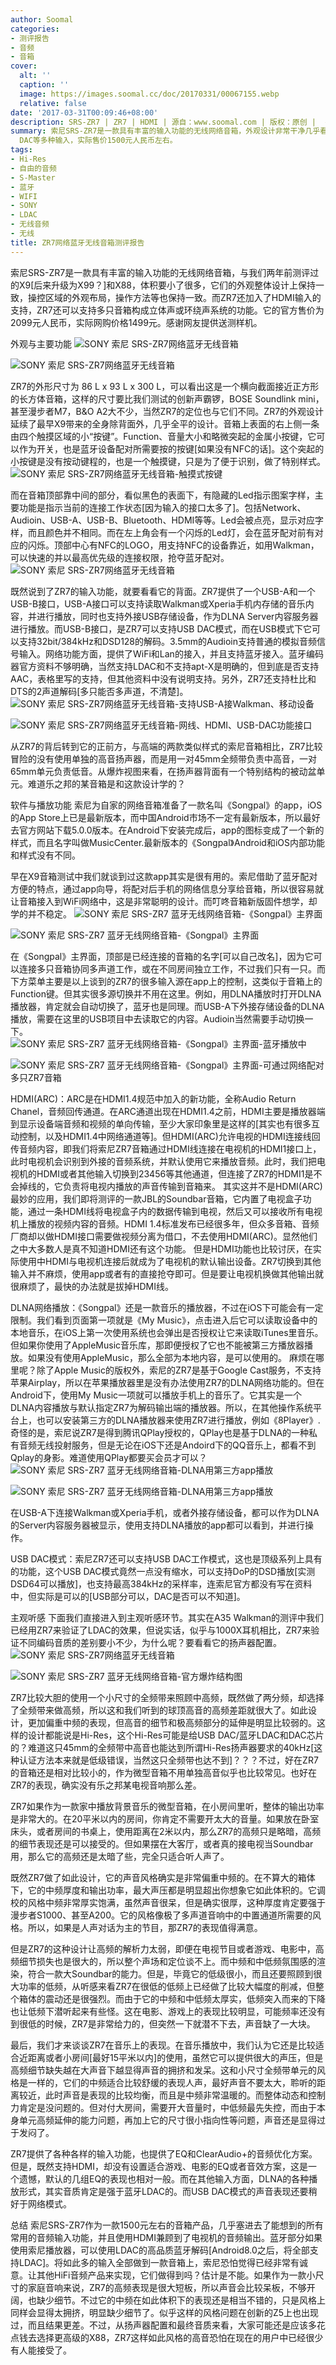 ```yaml
---
author: Soomal
categories:
- 测评报告
- 音频
- 音箱
cover:
  alt: ''
  caption: ''
  image: https://images.soomal.cc/doc/20170331/00067155.webp
  relative: false
date: '2017-03-31T00:09:46+08:00'
description: SRS-ZR7 | ZR7 | HDMI | 源自：www.soomal.com | 版权：原创 |  平均/总评分：07.85/102
summary: 索尼SRS-ZR7是一款具有丰富的输入功能的无线网络音箱，外观设计非常干净几乎看不到任何突出的操控区域，使用隐藏式LED指示状态。支持USB，DLNA，蓝牙和USB
  DAC等多种输入，实际售价1500元人民币左右。
tags:
- Hi-Res
- 自由的音频
- S-Master
- 蓝牙
- WIFI
- SONY
- LDAC
- 无线音频
- 无线
title: ZR7网络蓝牙无线音箱测评报告
---
```


索尼SRS-ZR7是一款具有丰富的输入功能的无线网络音箱，与我们两年前测评过的X9[后来升级为X99？]和X88，体积要小了很多，它们的外观整体设计上保持一致，操控区域的外观布局，操作方法等也保持一致。而ZR7还加入了HDMI输入的支持，ZR7还可以支持多只音箱构成立体声或环绕声系统的功能。它的官方售价为2099元人民币，实际网购价格1499元。感谢网友提供送测样机。

外观与主要功能
![SONY 索尼 SRS-ZR7网络蓝牙无线音箱](https://images.soomal.cc/doc/20170317/00066880.webp)




![SONY 索尼 SRS-ZR7网络蓝牙无线音箱](https://images.soomal.cc/doc/20170317/00066881.webp)




ZR7的外形尺寸为 86 L x 93 L x 300 L，可以看出这是一个横向截面接近正方形的长方体音箱，这样的尺寸要比我们测试的创新声霸锣，BOSE Soundlink mini，甚至漫步者M7，B&O A2大不少，当然ZR7的定位也与它们不同。ZR7的外观设计延续了最早X9带来的全身除背面外，几乎全平的设计。音箱上表面的右上侧一条由四个触摸区域的小“按键”。Function、音量大小和略微突起的金属小按键，它可以作为开关，也是蓝牙设备配对所需要按的按键[如果没有NFC的话]。这个突起的小按键是没有按动键程的，也是一个触摸键，只是为了便于识别，做了特别样式。
![SONY 索尼 SRS-ZR7网络蓝牙无线音箱-触摸式按键](https://images.soomal.cc/doc/20170317/00066886.webp)




而在音箱顶部靠中间的部分，看似黑色的表面下，有隐藏的Led指示图案字样，主要功能是指示当前的连接工作状态[因为输入的接口太多了]。包括Network、Audioin、USB-A、USB-B、Bluetooth、HDMI等等。Led会被点亮，显示对应字样，而且颜色并不相同。而在左上角会有一个闪烁的Led灯，会在蓝牙配对前有对应的闪烁。顶部中心有NFC的LOGO，用支持NFC的设备靠近，如用Walkman，可以快速的并以最高优先级的连接权限，抢夺蓝牙配对。
![SONY 索尼 SRS-ZR7网络蓝牙无线音箱](https://images.soomal.cc/doc/20170317/00066878.webp)




既然说到了ZR7的输入功能，就要看看它的背面。ZR7提供了一个USB-A和一个USB-B接口，USB-A接口可以支持读取Walkman或Xperia手机内存储的音乐内容，并进行播放，同时也支持外接USB存储设备，作为DLNA Server内容服务器进行播放。而USB-B接口，是ZR7可以支持USB DAC模式，而在USB模式下它可以支持32bit/384kHz和DSD128的解码。3.5mm的Audioin支持普通的模拟音频信号输入。网络功能方面，提供了WiFi和Lan的接入，并且支持蓝牙接入。蓝牙编码器官方资料不够明确，当然支持LDAC和不支持apt-X是明确的，但到底是否支持AAC，表格里写的支持，但其他资料中没有说明支持。另外，ZR7还支持杜比和DTS的2声道解码[多只能否多声道，不清楚]。
![SONY 索尼 SRS-ZR7网络蓝牙无线音箱-支持USB-A接Walkman、移动设备](https://images.soomal.cc/doc/20170317/00066888_01.webp)




![SONY 索尼 SRS-ZR7网络蓝牙无线音箱-网线、HDMI、USB-DAC功能接口](https://images.soomal.cc/doc/20170317/00066889_01.webp)




从ZR7的背后转到它的正前方，与高端的两款类似样式的索尼音箱相比，ZR7比较冒险的没有使用单独的高音扬声器，而是用一对45mm全频带负责中高音，一对65mm单元负责低音。从爆炸视图来看，在扬声器背面有一个特别结构的被动盆单元。难道乐之邦的某音箱是和这款设计学的？

软件与播放功能
索尼为自家的网络音箱准备了一款名叫《Songpal》的app，iOS的App Store上已是最新版本，而中国Android市场不一定有最新版本，所以最好去官方网站下载5.0.0版本。在Android下安装完成后，app的图标变成了一个新的样式，而且名字叫做MusicCenter.最新版本的《Songpal》Android和iOS内部功能和样式没有不同。

早在X9音箱测试中我们就谈到过这款app其实是很有用的。索尼借助了蓝牙配对方便的特点，通过app向导，将配对后手机的网络信息分享给音箱，所以很容易就让音箱接入到WiFi网络中，这是非常聪明的设计。而叮咚音箱新版固件想学，却学的并不稳定。
![SONY 索尼 SRS-ZR7 蓝牙无线网络音箱-《Songpal》主界面](https://images.soomal.cc/doc/20170330/00067147_01.webp)




![SONY 索尼 SRS-ZR7 蓝牙无线网络音箱-《Songpal》主界面](https://images.soomal.cc/doc/20170330/00067148_01.webp)




在《Songpal》主界面，顶部是已经连接的音箱的名字[可以自己改名]，因为它可以连接多只音箱协同多声道工作，或在不同房间独立工作，不过我们只有一只。而下方菜单主要是以上谈到的ZR7的很多输入源在app上的控制，这类似于音箱上的Function键。但其实很多源切换并不用在这里。例如，用DLNA播放时打开DLNA播放器，肯定就会自动切换了，蓝牙也是同理。而USB-A下外接存储设备的DLNA播放，需要在这里的USB项目中去读取它的内容。Audioin当然需要手动切换一下。
![SONY 索尼 SRS-ZR7 蓝牙无线网络音箱-《Songpal》主界面-蓝牙播放中](https://images.soomal.cc/doc/20170330/00067150_01.webp)




![SONY 索尼 SRS-ZR7 蓝牙无线网络音箱-《Songpal》主界面-可通过网络配对多只ZR7音箱](https://images.soomal.cc/doc/20170330/00067151_01.webp)




HDMI(ARC)：ARC是在HDMI1.4规范中加入的新功能，全称Audio Return Chanel，音频回传通道。在ARC通道出现在HDMI1.4之前，HDMI主要是播放器端到显示设备端音频和视频的单向传输，至少大家印象里是这样的[其实也有很多互动控制，以及HDMI1.4中网络通道等]。但HDMI(ARC)允许电视的HDMI连接线回传音频内容，即我们将索尼ZR7音箱通过HDMI线连接在电视机的HDMI1接口上，此时电视机会识别到外接的音频系统，并默认使用它来播放音频。此时，我们把电视机的HDMI或者其他输入切换到23456等其他通道，但连接了ZR7的HDMI1是不会掉线的，它负责将电视内播放的声音传输到音箱来。
其实这并不是HDMI(ARC)最妙的应用，我们即将测评的一款JBL的Soundbar音箱，它内置了电视盒子功能，通过一条HDMI线将电视盒子内的数据传输到电视，然后又可以接收所有电视机上播放的视频内容的音频。HDMI 1.4标准发布已经很多年，但众多音箱、音频厂商却以做HDMI接口需要做视频分离为借口，不去使用HDMI(ARC)。显然他们之中大多数人是真不知道HDMI还有这个功能。
但是HDMI功能也比较讨厌，在实际使用中HDMI与电视机连接后就成为了电视机的默认输出设备。ZR7切换到其他输入并不麻烦，使用app或者有的直接抢夺即可。但是要让电视机换做其他输出就很麻烦了，最快的办法就是拔掉HDMI线。

DLNA网络播放：《Songpal》还是一款音乐的播放器，不过在iOS下可能会有一定限制。我们看到页面第一项就是《My Music》，点击进入后它可以读取设备中的本地音乐，在iOS上第一次使用系统也会弹出是否授权让它来读取iTunes里音乐。但如果你使用了AppleMusic音乐库，那即便授权了它也不能被第三方播放器播放。如果没有使用AppleMusic，那么全部为本地内容，是可以使用的。
麻烦在哪里呢？除了Apple Music的版权外，索尼的ZR7是基于Google Cast服务，不支持苹果Airplay，所以在苹果播放器里是没有办法使用ZR7的DLNA网络功能的。但在Android下，使用My Music一项就可以播放手机上的音乐了。它其实是一个DLNA内容播放与默认指定ZR7为解码输出端的播放器。所以，在其他操作系统平台上，也可以安装第三方的DLNA播放器来使用ZR7进行播放，例如《8Player》.奇怪的是，索尼说ZR7是得到腾讯QPlay授权的，QPlay也是基于DLNA的一种私有音频无线投射服务，但是无论在iOS下还是Andoird下的QQ音乐上，都看不到Qplay的身影。难道使用QPlay都要买会员才可以？
![SONY 索尼 SRS-ZR7 蓝牙无线网络音箱-DLNA用第三方app播放](https://images.soomal.cc/doc/20170331/00067152_01.webp)




![SONY 索尼 SRS-ZR7 蓝牙无线网络音箱-DLNA用第三方app播放](https://images.soomal.cc/doc/20170331/00067153_01.webp)




在USB-A下连接Walkman或Xperia手机，或者外接存储设备，都可以作为DLNA的Server内容服务器被显示，使用支持DLNA播放的app都可以看到，并进行操作。

USB DAC模式：索尼ZR7还可以支持USB DAC工作模式，这也是顶级系列上具有的功能，这个USB DAC模式竟然一点没有缩水，可以支持DoP的DSD播放[实测DSD64可以播放]，也支持最高384kHz的采样率，连索尼官方都没有写在资料中，但实际是可以的[USB部分可以，DAC是否可以不知道]。

主观听感
下面我们直接进入到主观听感环节。其实在A35 Walkman的测评中我们已经用ZR7来验证了LDAC的效果，但说实话，似乎与1000X耳机相比，ZR7来验证不同编码音质的差别要小不少，为什么呢？要看看它的扬声器配置。
![SONY 索尼 SRS-ZR7网络蓝牙无线音箱](https://images.soomal.cc/doc/20170317/00066877.webp)




![SONY 索尼 SRS-ZR7 蓝牙无线网络音箱-官方爆炸结构图](https://images.soomal.cc/doc/20170331/00067154.webp)




ZR7比较大胆的使用一个小尺寸的全频带来照顾中高频，既然做了两分频，却选择了全频带来做高频，所以这和我们听到的球顶高音的高频差距就很大了。如此设计，更加偏重中频的表现，但高音的细节和极高频部分的延伸是明显比较弱的。这样的设计都能说是Hi-Res，这个Hi-Res可能是给USB DAC/蓝牙LDAC和DAC芯片的？难道这只45mm的全频带中高音也能达到所谓Hi-Res扬声器要求的40kHz[这种认证方法本来就是低级错误，当然这只全频带也达不到]？？？不过，好在ZR7的音箱还是相对比较小的，作为微型音箱不用单独高音似乎也比较常见。也好在ZR7的表现，确实没有乐之邦某电视音响那么差。

ZR7如果作为一款家中播放背景音乐的微型音箱，在小房间里听，整体的输出功率是非常大的。在20平米以内的房间，你肯定不需要开太大的音量。如果放在卧室床头，或者房间的书桌上，使用距离在2米以内，那么ZR7的高频只是略暗，高频的细节表现还是可以接受的。但如果摆在大客厅，或者真的接电视当Soundbar用，那么它的高频还是太暗了些，完全只适合听人声了。

既然ZR7做了如此设计，它的声音风格确实是非常偏重中频的。在不算大的箱体下，它的中频厚度和输出功率，最大声压都是明显超出你想象它如此体积的。它调校的风格中频非常厚实饱满，虽然声音很呆，但是确实很厚，这种厚度肯定要强于漫步者S1000、甚至A200。它的风格像极了多声道音响中的中置通道所需要的风格。所以，如果是人声对话为主的节目，那ZR7的表现值得满意。

但是ZR7的这种设计让高频的解析力太弱，即便在电视节目或者游戏、电影中，高频细节损失也是很大的，所以整个声场和定位谈不上。而中频和中低频氛围感的渲染，符合一款大Soundbar的能力。但是，毕竟它的低级很小，而且还要照顾到很大功率的低频，从听感来看ZR7在很低的低频上已经做了比较大幅度的削减，但整个箱体的震动还是很强烈。而由于它的中频和中低频太厚实，低频突入而来的下降也让低频下潜听起来有些怪。这在电影、游戏上的表现比较明显，可能频率还没有到很低的时候，ZR7是非常给力的，但突然一下就潜不下去，声音缺了一大块。

最后，我们才来谈谈ZR7在音乐上的表现。在音乐播放中，我们认为它还是比较适合近距离或者小房间[最好15平米以内]的使用，虽然它可以提供很大的声压，但是高频细节缺失越在大声音下越显得声音的拥挤和发呆。这和小尺寸全频带单元的风格是一样的，它们的中频适合比较舒缓的表现人声，最好声音不要太大，聆听的距离较近，此时声音是表现的比较均衡，而且是中频非常温暖的。而整体动态和控制力肯定是没问题的。但对付大房间，需要开大音量时，中低频最先失控，而由于本身单元高频延伸的能力问题，再加上它的尺寸很小指向性等问题，声音还是显得过于发闷了。

ZR7提供了各种各样的输入功能，也提供了EQ和ClearAudio+的音频优化方案。但是，既然支持HDMI，却没有设置适合游戏、电影的EQ或者音效方案，这是一个遗憾，默认的几组EQ的表现也相对一般。而在其他输入方面，DLNA的各种播放形式，其实音质肯定是强于蓝牙LDAC的。而USB DAC模式的声音表现还要稍好于网络模式。

总结
索尼SRS-ZR7作为一款1500元左右的音箱产品，几乎塞进去了能想到的所有常用的音频输入功能，并且使用HDMI兼顾到了电视机的音频输出。蓝牙部分如果使用索尼播放器，可以使用LDAC的高品质蓝牙解码[Android8.0之后，将全部支持LDAC]。将如此多的输入全部做到一款音箱上，索尼恐怕觉得已经非常有诚意。让其他HiFi音频产品来实现，它们做得到吗？估计是不能。如果作为一款小尺寸的家庭音响来说，ZR7的高频表现是很大短板，所以声音会比较呆板，不够开阔，也缺少细节。不过它的中频在如此体积下的表现还是相当不错的，只是风格上同样会显得太拥挤，明显缺少细节了。似乎这样的风格问题在创新的Z5上也出现过，而且结果更差。不过，从扬声器配置和最终音质来看，大家可能还是应该多花点钱去选择更高级的X88，ZR7这样如此风格的高音恐怕在现在的用户中已经很少有人能接受了。
